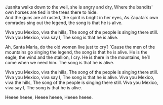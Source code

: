 Juanita walks down to the well, she is angry and dry,
Where the bandits' own horses are tied in the trees there to hide.  
And the guns are all rusted, the spirit is bright in her eyes,
As Zapata´s own comrades sing out the legend, the song is that he is alive.

Viva you Mexico, viva the hills,
The song of the people is singing there still.
Viva you Mexico, viva say I,
The song is that he is alive.
        

Ah, Santa Maria, do the old women live just to cry?
´Cause the men of the mountains go singing the legend, the song is that he is alive.
He is the eagle, the wind and the stallion, I cry.
He is there in the mountains, he´ll come when we need him.
The song is that he is alive.

Viva you Mexico, viva the hills,
The song of the people is singing there still.
Viva you Mexico, viva say I,
The song is that he is alive.
Viva you Mexico, viva the hills,
The song of the people is singing there still.
Viva you Mexico, viva say I,
The song is that he is alive.

Heeee heeee,
Heeee heeee,
Heeee heeee.
